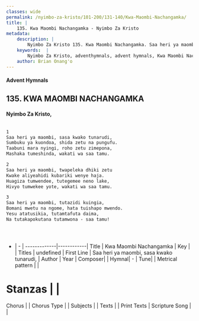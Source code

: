```yaml
---
classes: wide
permalink: /nyimbo-za-kristo/101-200/131-140/Kwa-Maombi-Nachangamka/
title: |
    135. Kwa Maombi Nachangamka - Nyimbo Za Kristo
metadata:
    description: |
        Nyimbo Za Kristo 135. Kwa Maombi Nachangamka. Saa heri ya maombi, sasa kwako tunarudi,  Sumbuku ya kuondoa, shida zetu na pungufu. Taabuni mara nyingi, roho zetu zimepona,  Mashaka tumeshinda, wakati wa saa tamu.   
    keywords:  |
        Nyimbo Za Kristo, adventhymnals, advent hymnals, Kwa Maombi Nachangamka, Saa heri ya maombi, sasa kwako tunarudi, . 
    author: Brian Onang'o
---
```


#### Advent Hymnals
## 135. KWA MAOMBI NACHANGAMKA
####  Nyimbo Za Kristo,

```txt

1
Saa heri ya maombi, sasa kwako tunarudi, 
Sumbuku ya kuondoa, shida zetu na pungufu.
Taabuni mara nyingi, roho zetu zimepona, 
Mashaka tumeshinda, wakati wa saa tamu. 

2
Saa heri ya maombi, twapeleka dhiki zetu 
Kwake aliyeahidi kubariki wenye haja.
Huagiza tumwendee, tutegemee neno lake, 
Hivyo tumwekee yote, wakati wa saa tamu. 

3
Saa heri ya maombi, tutazidi kuingia, 
Bomani mwetu na ngome, hata tuishapo mwendo.
Yesu atatusikia, tutamtafuta daima, 
Na tutakapokutana tutamwona - saa tamu!





```

- |   -  |
-------------|------------|
Title | Kwa Maombi Nachangamka |
Key |  |
Titles | undefined |
First Line | Saa heri ya maombi, sasa kwako tunarudi,  |
Author | 
Year | 
Composer| |
Hymnal|  - |
Tune|  |
Metrical pattern | |
# Stanzas |  |
Chorus |  |
Chorus Type |  |
Subjects | |
Texts |  |
Print Texts | 
Scripture Song |  |
    
